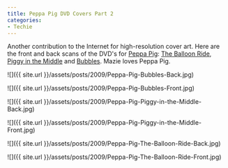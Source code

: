 ```yaml
---
title: Peppa Pig DVD Covers Part 2
categories:
- Techie
---
```


Another contribution to the Internet for high-resolution cover art. Here are the front and back scans of the DVD's for [Peppa Pig](http://www.peppapig.com/): [The Balloon Ride](http://store.digitalstores.co.uk/peppapig/Peppa-Pig/The-Balloon-Ride-DVD/article.html?return=%2Fpeppapig%2Fpeppadvd%2Fcategory.html%3Fc%3Dpeppadvd&a=CTD10598), [Piggy in the Middle](http://store.digitalstores.co.uk/peppapig/Peppa-Pig/Peppa-Pig-Piggy-in-the-Middle/article.html?return=%2Fpeppapig%2Fpeppadvd%2Fcategory.html%3Fc%3Dpeppadvd&a=CTD10393) and [Bubbles](http://store.digitalstores.co.uk/peppapig/Peppa-Pig/Bubbles/article.html?return=%2Fpeppapig%2Fpeppadvd%2Fcategory.html%3Fc%3Dpeppadvd&a=CTD10414). Mazie loves Peppa Pig.
<!-- more -->



  
   ![]({{ site.url }}/assets/posts/2009/Peppa-Pig-Bubbles-Back.jpg)
  

  
   ![]({{ site.url }}/assets/posts/2009/Peppa-Pig-Bubbles-Front.jpg)
  

  
   ![]({{ site.url }}/assets/posts/2009/Peppa-Pig-Piggy-in-the-Middle-Back.jpg)
  

  
   ![]({{ site.url }}/assets/posts/2009/Peppa-Pig-Piggy-in-the-Middle-Front.jpg)
  

  
   ![]({{ site.url }}/assets/posts/2009/Peppa-Pig-The-Balloon-Ride-Back.jpg)
  

  
   ![]({{ site.url }}/assets/posts/2009/Peppa-Pig-The-Balloon-Ride-Front.jpg)
  


